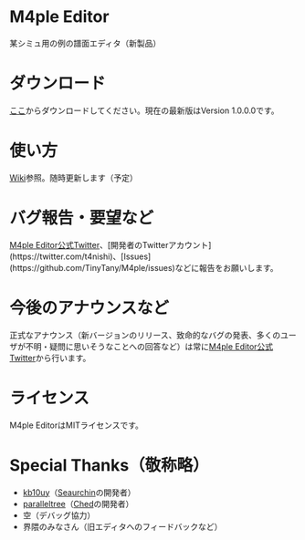 # M4ple Editor
某シミュ用の例の譜面エディタ（新製品）
# ダウンロード
[ここ](https://github.com/TinyTany/M4ple/releases)からダウンロードしてください。現在の最新版はVersion 1.0.0.0です。
# 使い方
[Wiki](https://github.com/TinyTany/M4ple/wiki)参照。随時更新します（予定）
# バグ報告・要望など
[M4ple Editor公式Twitter](https://twitter.com/m4ed_)、[開発者のTwitterアカウント](https://twitter.com/t4nishi)、[Issues](https://github.com/TinyTany/M4ple/issues)などに報告をお願いします。  
# 今後のアナウンスなど
正式なアナウンス（新バージョンのリリース、致命的なバグの発表、多くのユーザが不明・疑問に思いそうなことへの回答など）は常に[M4ple Editor公式Twitter](https://twitter.com/m4ed_)から行います。
# ライセンス
M4ple EditorはMITライセンスです。
# Special Thanks（敬称略）
* [kb10uy](https://twitter.com/kb10uy)（[Seaurchin](https://github.com/kb10uy/Seaurchin)の開発者）
* [paralleltree](https://twitter.com/paralleltree)（[Ched](https://github.com/paralleltree/Ched)の開発者）
* 空（デバッグ協力）
* 界隈のみなさん（旧エディタへのフィードバックなど）
